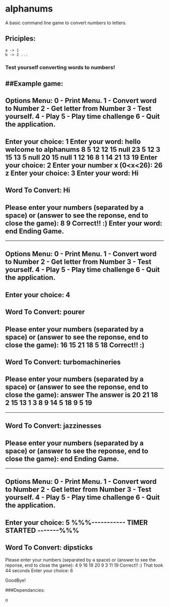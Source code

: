 # alphanums
A basic command line game to convert numbers to letters. 

## Priciples: 
    a -> 1
    b -> 2 ...

### Test yourself converting words to numbers!

##Example game: 
-----------------------------------------------------------------------------------------

Options Menu: 
	 0 - Print Menu.
	 1 - Convert word to Number
	 2 - Get letter from Number
	 3 - Test yourself.
	 4 - Play
	 5 - Play time challenge
	 6 - Quit the application.
-----------------------------------------------------------------------------------------
Enter your choice: 
1
Enter your word:
hello welcome to alphanums
8 5 12 12 15 null 23 5 12 3 15 13 5 null 20 15 null 1 12 16 8 1 14 21 13 19 
Enter your choice: 
2
Enter your number x (0<x<26):
26
z
Enter your choice: 
3
Enter your word:
Hi
-----------------------------------------------------------------------------------------
Word To Convert: Hi
-----------------------------------------------------------------------------------------
Please enter your numbers (separated by a space) or (answer to see the reponse, end to close the game): 
8 9
Correct!! :)
Enter your word:
end
Ending Game.
-----------------------------------------------------------------------------------------
-----------------------------------------------------------------------------------------

Options Menu: 
	 0 - Print Menu.
	 1 - Convert word to Number
	 2 - Get letter from Number
	 3 - Test yourself.
	 4 - Play
	 5 - Play time challenge
	 6 - Quit the application.
-----------------------------------------------------------------------------------------
Enter your choice: 
4
-----------------------------------------------------------------------------------------
Word To Convert: pourer
-----------------------------------------------------------------------------------------
Please enter your numbers (separated by a space) or (answer to see the reponse, end to close the game): 
16 15 21 18 5 18
Correct!! :)
-----------------------------------------------------------------------------------------
Word To Convert: turbomachineries
-----------------------------------------------------------------------------------------
Please enter your numbers (separated by a space) or (answer to see the reponse, end to close the game): 
answer
The answer is 20 21 18 2 15 13 1 3 8 9 14 5 18 9 5 19 
-----------------------------------------------------------------------------------------
-----------------------------------------------------------------------------------------
Word To Convert: jazzinesses
-----------------------------------------------------------------------------------------
Please enter your numbers (separated by a space) or (answer to see the reponse, end to close the game): 
end
Ending Game.
-----------------------------------------------------------------------------------------
-----------------------------------------------------------------------------------------

Options Menu: 
	 0 - Print Menu.
	 1 - Convert word to Number
	 2 - Get letter from Number
	 3 - Test yourself.
	 4 - Play
	 5 - Play time challenge
	 6 - Quit the application.
-----------------------------------------------------------------------------------------
Enter your choice: 
5
%%%----------- TIMER STARTED -------%%%
-----------------------------------------------------------------------------------------
Word To Convert: dipsticks
-----------------------------------------------------------------------------------------
Please enter your numbers (separated by a space) or (answer to see the reponse, end to close the game): 
4 9 16 19 20 9 3 11 19
Correct!! :)
That took 44 seconds
Enter your choice: 
6

GoodBye!


###Dependancies: 

o

